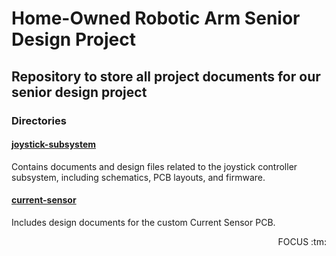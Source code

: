 # Home-Owned Robotic Arm Senior Design Project

## Repository to store all project documents for our senior design project

### Directories

#### [joystick-subsystem](./joystick-subsystem/)
Contains documents and design files related to the joystick controller subsystem, including schematics, PCB layouts, and firmware.

#### [current-sensor](./current-sensor/)
Includes design documents for the custom Current Sensor PCB.

<!-- #### [motor-subsystem](./motor-subsystem/)
Includes design documents for the motor control subsystem such as schematics.

#### [can-bus-communication](./can-bus-communication/)
Documentation and implementation details for the CAN bus communication system used for data exchange between subsystems.

#### [SD1 Final Report](./SD1%20Final%20Report.pdf/)
The comprehensive final report summarizing all aspects of the project for Senior Design 1.

#### [Presentations](./Presentations/) ADD SLIDES OR SOMETHING
Slides and materials for mid-term and final presentations, as well as any additional visual aids or demonstration content. -->

<p align="right">FOCUS :tm: </p>

